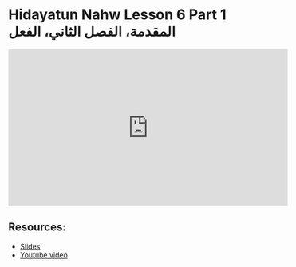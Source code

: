# Hidayatun Nahw Lesson 6 Part 1 المقدمة، الفصل الثاني، الفعل
                
<iframe width="560" height="315" src="https://www.youtube-nocookie.com/embed/_KpYXXnLhMk?start=0" frameborder="0" allow="accelerometer; autoplay; encrypted-media; gyroscope; picture-in-picture" allowfullscreen="allowfullscreen">
</iframe><BR>

## Resources:
- [Slides](https://github.com/arshare/resources_balagha_pdfs)
- [Youtube video](https://www.youtube.com/watch?v=_KpYXXnLhMk&list=PLzn0qdi6JpdtdAyaM2yvvY1Yk9i4EpLHD&index=11)

